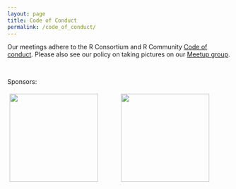 ```yaml
---
layout: page
title: Code of Conduct
permalink: /code_of_conduct/
---
```


Our meetings adhere to the R Consortium and R Community [Code of conduct](https://wiki.r-consortium.org/view/R_Consortium_and_the_R_Community_Code_of_Conduct). Please also see our policy on taking pictures on our [Meetup group](https://www.meetup.com/EdinbR/).



<br/>

Sponsors:

<div class="row" style="display: flex;">
  <div class="column" style="flex: 50%; padding: 5px;">
    <img src="../assets/images/RConsortium_Vertical_Pantone.png" alt="" style="width:200px;">
  </div>
  <div class="column" style="flex: 50%; padding: 5px;">
    <a href="https://www.jumpingrivers.com/?utm_source=sponsor&utm_medium=image&utm_campaign=edinbR"><img src="../assets/images/JumpingRivers.png" alt="" style="width:200px;"></a>
  </div>
</div> 
